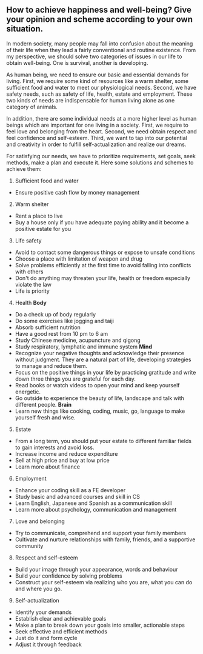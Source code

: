 ## How to achieve happiness and well-being? Give your opinion and scheme according to your own situation.

In modern society, many people may fall into confusion about the meaning of their life when they lead a fairly conventional and routine existence. From my perspective, we should solve two categories of issues in our life to obtain well-being. One is survival, another is developing.

As human being, we need to ensure our basic and essential demands for living. First, we require some kind of resources like a warm shelter, some sufficient food and water to meet our physiological needs. Second, we have safety needs, such as safety of life, health, estate and employment. These two kinds of needs are indispensable for human living alone as one category of animals. 

In addition, there are some individual needs at a more higher level as human beings which are important for one living in a society. First, we require to feel love and belonging from the heart. Second, we need obtain respect and feel confidence and self-esteem. Third, we want to tap into our potential and creativity in order to fulfill self-actualization and realize our dreams.

For satisfying our needs, we have to prioritize requirements, set goals, seek methods, make a plan and execute it. Here some solutions and schemes to achieve them:

1. Sufficient food and water
- Ensure positive cash flow by money management

2. Warm shelter
- Rent a place to live
- Buy a house only if you have adequate paying ability and it become a positive estate for you

3. Life safety
- Avoid to contact some dangerous things or expose to unsafe conditions
- Choose a place with limitation of weapon and drug
- Solve problems efficiently at the first time to avoid falling into conflicts with others
- Don't do anything may threaten your life, health or freedom especially violate the law
- Life is priority

4. Health
**Body**
- Do a check up of body regularly
- Do some exercises like jogging and taiji
- Absorb sufficient nutrition
- Have a good rest from 10 pm to 6 am
- Study Chinese medicine, acupuncture and qigong
- Study respiratory, lymphatic and immune system
**Mind**
- Recognize your negative thoughts and acknowledge their presence without judgment. They are a natural part of life, developing strategies to manage and reduce them.
- Focus on the positive things in your life by practicing gratitude and write down three things you are grateful for each day.
- Read books or watch videos to open your mind and keep yourself energetic.
- Go outside to experience the beauty of life, landscape and talk with different people.
**Brain**
- Learn new things like cooking, coding, music, go, language to make yourself fresh and wise.

5. Estate
- From a long term, you should put your estate to different familiar fields to gain interests and avoid loss.
- Increase income and reduce expenditure
- Sell at high price and buy at low price
- Learn more about finance

6. Employment
- Enhance your coding skill as a FE developer
- Study basic and advanced courses and skill in CS
- Learn English, Japanese and Spanish as a communication skill
- Learn more about psychology, communication and management

7. Love and belonging
- Try to communicate, comprehend and support your family members
- Cultivate and nurture relationships with family, friends, and a supportive community

8. Respect and self-esteem
- Build your image through your appearance, words and behaviour
- Build your confidence by solving problems
- Construct your self-esteem via realizing who you are, what you can do and where you go.

9. Self-actualization
- Identify your demands
- Establish clear and achievable goals
- Make a plan to break down your goals into smaller, actionable steps
- Seek effective and efficient methods
- Just do it and form cycle
- Adjust it through feedback